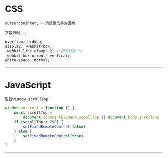 # CSS

`cursor:pointer; - 滑鼠變成手的圖案`

`字數限制...`

```css
overflow: hidden;
display: -webkit-box;
-webkit-line-clamp: 2; /*限制行數 */
-webkit-box-orient: vertical;
white-space: normal;
```

---

# JavaScript

`監聽window scrollTop`

```js
window.onscroll = function () {
    const scrollTop =
        document.documentElement.scrollTop || document.body.scrollTop
    if (scrollTop < 798) {
        setFixedRemoteControl(false)
    } else {
        setFixedRemoteControl(true)
    }
}
```

---
